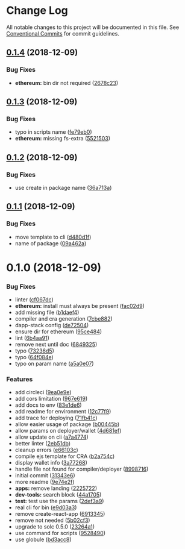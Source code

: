 # Change Log

All notable changes to this project will be documented in this file.
See [Conventional Commits](https://conventionalcommits.org) for commit guidelines.

## [0.1.4](https://github-dapp-stack/Dapp-Stack/Dapp-Stack/compare/v0.1.3...v0.1.4) (2018-12-09)


### Bug Fixes

* **ethereum:** bin dir not required ([2678c23](https://github-dapp-stack/Dapp-Stack/Dapp-Stack/commit/2678c23))





## [0.1.3](https://github-dapp-stack/Dapp-Stack/Dapp-Stack/compare/v0.1.2...v0.1.3) (2018-12-09)


### Bug Fixes

* typo in scripts name ([fe79eb0](https://github-dapp-stack/Dapp-Stack/Dapp-Stack/commit/fe79eb0))
* **ethereum:** missing fs-extra ([5521503](https://github-dapp-stack/Dapp-Stack/Dapp-Stack/commit/5521503))





## [0.1.2](https://github-dapp-stack/Dapp-Stack/Dapp-Stack/compare/v0.1.1...v0.1.2) (2018-12-09)


### Bug Fixes

* use create in package name ([36a713a](https://github-dapp-stack/Dapp-Stack/Dapp-Stack/commit/36a713a))





## [0.1.1](https://github-dapp-stack/Dapp-Stack/Dapp-Stack/compare/v0.1.0...v0.1.1) (2018-12-09)


### Bug Fixes

* move template to cli ([d480d1f](https://github-dapp-stack/Dapp-Stack/Dapp-Stack/commit/d480d1f))
* name of package ([09a462a](https://github-dapp-stack/Dapp-Stack/Dapp-Stack/commit/09a462a))





# 0.1.0 (2018-12-09)


### Bug Fixes

* linter ([cf067dc](https://github-dapp-stack/Dapp-Stack/Dapp-Stack/commit/cf067dc))
* **ethereum:** install must always be present ([fac02d9](https://github-dapp-stack/Dapp-Stack/Dapp-Stack/commit/fac02d9))
* add missing file ([b1daef4](https://github-dapp-stack/Dapp-Stack/Dapp-Stack/commit/b1daef4))
* compiler and cra generation ([7cbe882](https://github-dapp-stack/Dapp-Stack/Dapp-Stack/commit/7cbe882))
* dapp-stack config ([de72504](https://github-dapp-stack/Dapp-Stack/Dapp-Stack/commit/de72504))
* ensure dir for ethereum ([95ce484](https://github-dapp-stack/Dapp-Stack/Dapp-Stack/commit/95ce484))
* lint ([6b4aa91](https://github-dapp-stack/Dapp-Stack/Dapp-Stack/commit/6b4aa91))
* remove next until doc ([6849325](https://github-dapp-stack/Dapp-Stack/Dapp-Stack/commit/6849325))
* typo ([73236d5](https://github-dapp-stack/Dapp-Stack/Dapp-Stack/commit/73236d5))
* typo ([64f084e](https://github-dapp-stack/Dapp-Stack/Dapp-Stack/commit/64f084e))
* typo on param name ([a5a0e07](https://github-dapp-stack/Dapp-Stack/Dapp-Stack/commit/a5a0e07))


### Features

* add circleci ([9ea0e9e](https://github-dapp-stack/Dapp-Stack/Dapp-Stack/commit/9ea0e9e))
* add cors limitation ([967e619](https://github-dapp-stack/Dapp-Stack/Dapp-Stack/commit/967e619))
* add docs to env ([83e1de6](https://github-dapp-stack/Dapp-Stack/Dapp-Stack/commit/83e1de6))
* add readme for environment ([12c77f9](https://github-dapp-stack/Dapp-Stack/Dapp-Stack/commit/12c77f9))
* add trace for deploying ([71fb41c](https://github-dapp-stack/Dapp-Stack/Dapp-Stack/commit/71fb41c))
* allow easier usage of package ([b00445b](https://github-dapp-stack/Dapp-Stack/Dapp-Stack/commit/b00445b))
* allow params on deployer/wallet ([4d681ef](https://github-dapp-stack/Dapp-Stack/Dapp-Stack/commit/4d681ef))
* allow update on cli ([a7a4774](https://github-dapp-stack/Dapp-Stack/Dapp-Stack/commit/a7a4774))
* better linter ([2eb51db](https://github-dapp-stack/Dapp-Stack/Dapp-Stack/commit/2eb51db))
* cleanup errors ([e66103c](https://github-dapp-stack/Dapp-Stack/Dapp-Stack/commit/e66103c))
* compile ejs template for CRA ([b2a754c](https://github-dapp-stack/Dapp-Stack/Dapp-Stack/commit/b2a754c))
* display wallet info ([3a77268](https://github-dapp-stack/Dapp-Stack/Dapp-Stack/commit/3a77268))
* handle file not found for compiler/deployer ([8998716](https://github-dapp-stack/Dapp-Stack/Dapp-Stack/commit/8998716))
* initial commit ([31343e6](https://github-dapp-stack/Dapp-Stack/Dapp-Stack/commit/31343e6))
* more readme ([9e74e2f](https://github-dapp-stack/Dapp-Stack/Dapp-Stack/commit/9e74e2f))
* **apps:** remove landing ([2225722](https://github-dapp-stack/Dapp-Stack/Dapp-Stack/commit/2225722))
* **dev-tools:** search block ([44a1705](https://github-dapp-stack/Dapp-Stack/Dapp-Stack/commit/44a1705))
* **test:** test use the params ([2def3a9](https://github-dapp-stack/Dapp-Stack/Dapp-Stack/commit/2def3a9))
* real cli for bin ([e9d03a3](https://github-dapp-stack/Dapp-Stack/Dapp-Stack/commit/e9d03a3))
* remove create-react-app ([6913345](https://github-dapp-stack/Dapp-Stack/Dapp-Stack/commit/6913345))
* remove not needed ([5b02cf3](https://github-dapp-stack/Dapp-Stack/Dapp-Stack/commit/5b02cf3))
* upgrade to solc 0.5.0 ([23264a1](https://github-dapp-stack/Dapp-Stack/Dapp-Stack/commit/23264a1))
* use command for scripts ([9528490](https://github-dapp-stack/Dapp-Stack/Dapp-Stack/commit/9528490))
* use globule ([bd3acc8](https://github-dapp-stack/Dapp-Stack/Dapp-Stack/commit/bd3acc8))
